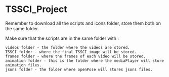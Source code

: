 # TSSCI_Project

Remember to download all the scripts and icons folder, store them both on the same folder.

Make sure that the scripts are in the same folder with :

	videos folder - the folder where the videos are stored.
	TSSCI folder - where the final TSSCI image will be stored.
	frames folder - where the frames of each video will be stored.
	animation folder - this is the folder where the mediaPlayer will store animation files.
	jsons folder - the folder where openPose will stores jsons files.
